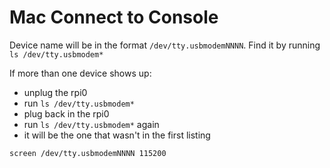 Mac Connect to Console
======================

Device name will be in the format `/dev/tty.usbmodemNNNN`.
Find it by running `ls /dev/tty.usbmodem*`

If more than one device shows up:

* unplug the rpi0
* run `ls /dev/tty.usbmodem*`
* plug back in the rpi0
* run `ls /dev/tty.usbmodem*` again
* it will be the one that wasn't in the first listing

```
screen /dev/tty.usbmodemNNNN 115200
```
